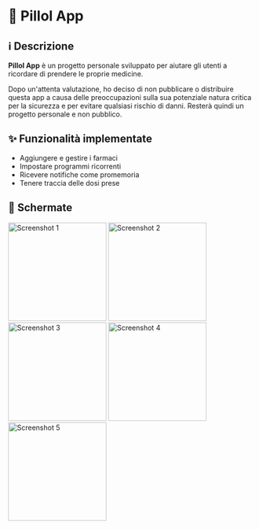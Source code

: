 # 💊 Pillol App

## ℹ️ Descrizione

**Pillol App** è un progetto personale sviluppato per aiutare gli utenti a ricordare di prendere le proprie medicine.

Dopo un'attenta valutazione, ho deciso di non pubblicare o distribuire questa app a causa delle preoccupazioni sulla sua potenziale natura critica per la sicurezza e per evitare qualsiasi rischio di danni. Resterà quindi un progetto personale e non pubblico.

## ✨ Funzionalità implementate

- Aggiungere e gestire i farmaci
- Impostare programmi ricorrenti
- Ricevere notifiche come promemoria
- Tenere traccia delle dosi prese

## 📱 Schermate

<div display="flex" flex-direction="column">
  <img src="https://github.com/simdlg/pillol-app-support/blob/main/imgs/screenshots/it/screenshot-1.png" alt="Screenshot 1" width="200px" />
  <img src="https://github.com/simdlg/pillol-app-support/blob/main/imgs/screenshots/it/screenshot-2.png" alt="Screenshot 2" width="200px" />
  <img src="https://github.com/simdlg/pillol-app-support/blob/main/imgs/screenshots/it/screenshot-3.png" alt="Screenshot 3" width="200px" />
  <img src="https://github.com/simdlg/pillol-app-support/blob/main/imgs/screenshots/it/screenshot-4.png" alt="Screenshot 4" width="200px" />
  <img src="https://github.com/simdlg/pillol-app-support/blob/main/imgs/screenshots/en/screenshot-5.png" alt="Screenshot 5" width="200px" />
</div>
